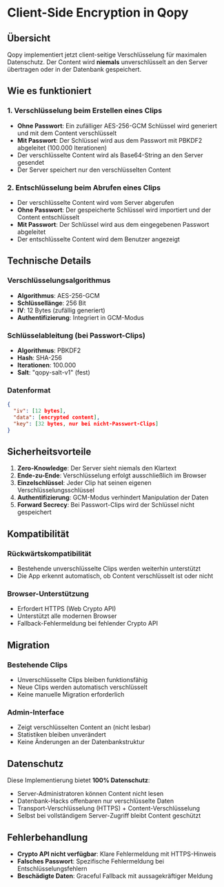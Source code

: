 # Client-Side Encryption in Qopy

## Übersicht

Qopy implementiert jetzt client-seitige Verschlüsselung für maximalen Datenschutz. Der Content wird **niemals** unverschlüsselt an den Server übertragen oder in der Datenbank gespeichert.

## Wie es funktioniert

### 1. Verschlüsselung beim Erstellen eines Clips

- **Ohne Passwort**: Ein zufälliger AES-256-GCM Schlüssel wird generiert und mit dem Content verschlüsselt
- **Mit Passwort**: Der Schlüssel wird aus dem Passwort mit PBKDF2 abgeleitet (100.000 Iterationen)
- Der verschlüsselte Content wird als Base64-String an den Server gesendet
- Der Server speichert nur den verschlüsselten Content

### 2. Entschlüsselung beim Abrufen eines Clips

- Der verschlüsselte Content wird vom Server abgerufen
- **Ohne Passwort**: Der gespeicherte Schlüssel wird importiert und der Content entschlüsselt
- **Mit Passwort**: Der Schlüssel wird aus dem eingegebenen Passwort abgeleitet
- Der entschlüsselte Content wird dem Benutzer angezeigt

## Technische Details

### Verschlüsselungsalgorithmus
- **Algorithmus**: AES-256-GCM
- **Schlüssellänge**: 256 Bit
- **IV**: 12 Bytes (zufällig generiert)
- **Authentifizierung**: Integriert in GCM-Modus

### Schlüsselableitung (bei Passwort-Clips)
- **Algorithmus**: PBKDF2
- **Hash**: SHA-256
- **Iterationen**: 100.000
- **Salt**: "qopy-salt-v1" (fest)

### Datenformat
```json
{
  "iv": [12 bytes],
  "data": [encrypted content],
  "key": [32 bytes, nur bei nicht-Passwort-Clips]
}
```

## Sicherheitsvorteile

1. **Zero-Knowledge**: Der Server sieht niemals den Klartext
2. **Ende-zu-Ende**: Verschlüsselung erfolgt ausschließlich im Browser
3. **Einzelschlüssel**: Jeder Clip hat seinen eigenen Verschlüsselungsschlüssel
4. **Authentifizierung**: GCM-Modus verhindert Manipulation der Daten
5. **Forward Secrecy**: Bei Passwort-Clips wird der Schlüssel nicht gespeichert

## Kompatibilität

### Rückwärtskompatibilität
- Bestehende unverschlüsselte Clips werden weiterhin unterstützt
- Die App erkennt automatisch, ob Content verschlüsselt ist oder nicht

### Browser-Unterstützung
- Erfordert HTTPS (Web Crypto API)
- Unterstützt alle modernen Browser
- Fallback-Fehlermeldung bei fehlender Crypto API

## Migration

### Bestehende Clips
- Unverschlüsselte Clips bleiben funktionsfähig
- Neue Clips werden automatisch verschlüsselt
- Keine manuelle Migration erforderlich

### Admin-Interface
- Zeigt verschlüsselten Content an (nicht lesbar)
- Statistiken bleiben unverändert
- Keine Änderungen an der Datenbankstruktur

## Datenschutz

Diese Implementierung bietet **100% Datenschutz**:
- Server-Administratoren können Content nicht lesen
- Datenbank-Hacks offenbaren nur verschlüsselte Daten
- Transport-Verschlüsselung (HTTPS) + Content-Verschlüsselung
- Selbst bei vollständigem Server-Zugriff bleibt Content geschützt

## Fehlerbehandlung

- **Crypto API nicht verfügbar**: Klare Fehlermeldung mit HTTPS-Hinweis
- **Falsches Passwort**: Spezifische Fehlermeldung bei Entschlüsselungsfehlern
- **Beschädigte Daten**: Graceful Fallback mit aussagekräftiger Meldung 